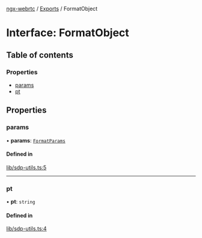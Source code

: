 [ngx-webrtc](https://github.com/lotterfriends/ngx-webrtc/tree/main/libs/ngx-webrtc/docs/README.md) / [Exports](https://github.com/lotterfriends/ngx-webrtc/tree/main/libs/ngx-webrtc/docs/modules.md) / FormatObject

# Interface: FormatObject

## Table of contents

### Properties

- [params](https://github.com/lotterfriends/ngx-webrtc/tree/main/libs/ngx-webrtc/docs/interfaces/FormatObject.md#params)
- [pt](https://github.com/lotterfriends/ngx-webrtc/tree/main/libs/ngx-webrtc/docs/interfaces/FormatObject.md#pt)

## Properties

### params

• **params**: [`FormatParams`](https://github.com/lotterfriends/ngx-webrtc/tree/main/libs/ngx-webrtc/docs/interfaces/FormatParams.md)

#### Defined in

[lib/sdp-utils.ts:5](https://github.com/lotterfriends/video-chat/blob/c5292c4/libs/ngx-webrtc/src/lib/sdp-utils.ts#L5)

___

### pt

• **pt**: `string`

#### Defined in

[lib/sdp-utils.ts:4](https://github.com/lotterfriends/video-chat/blob/c5292c4/libs/ngx-webrtc/src/lib/sdp-utils.ts#L4)
